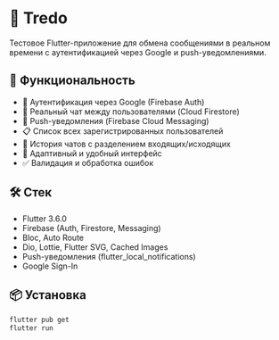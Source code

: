 # 📱 Tredo

Тестовое Flutter-приложение для обмена сообщениями в реальном времени с аутентификацией через Google и push-уведомлениями.

## 🚀 Функциональность

- 🔐 Аутентификация через Google (Firebase Auth)
- 💬 Реальный чат между пользователями (Cloud Firestore)
- 🔔 Push-уведомления (Firebase Cloud Messaging)
- 📋 Список всех зарегистрированных пользователей
- 🧾 История чатов с разделением входящих/исходящих
- 📱 Адаптивный и удобный интерфейс
- ✅ Валидация и обработка ошибок

## 🛠️ Стек

- Flutter 3.6.0
- Firebase (Auth, Firestore, Messaging)
- Bloc, Auto Route
- Dio, Lottie, Flutter SVG, Cached Images
- Push-уведомления (flutter_local_notifications)
- Google Sign-In

## 📦 Установка

```bash
flutter pub get
flutter run
